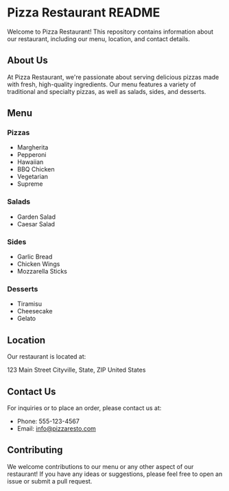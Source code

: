 # Pizza Restaurant README

Welcome to Pizza Restaurant! This repository contains information about our restaurant, including our menu, location, and contact details.

## About Us

At Pizza Restaurant, we're passionate about serving delicious pizzas made with fresh, high-quality ingredients. Our menu features a variety of traditional and specialty pizzas, as well as salads, sides, and desserts.

## Menu

### Pizzas
- Margherita
- Pepperoni
- Hawaiian
- BBQ Chicken
- Vegetarian
- Supreme

### Salads
- Garden Salad
- Caesar Salad

### Sides
- Garlic Bread
- Chicken Wings
- Mozzarella Sticks

### Desserts
- Tiramisu
- Cheesecake
- Gelato

## Location

Our restaurant is located at:

123 Main Street
Cityville, State, ZIP
United States

## Contact Us

For inquiries or to place an order, please contact us at:

- Phone: 555-123-4567
- Email: info@pizzaresto.com

## Contributing

We welcome contributions to our menu or any other aspect of our restaurant! If you have any ideas or suggestions, please feel free to open an issue or submit a pull request.
